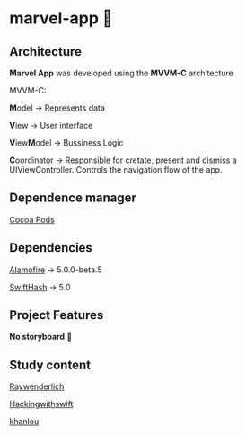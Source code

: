 # marvel-app :iphone:

## Architecture

**Marvel App** was developed using the **MVVM-C** architecture

MVVM-C:

**M**odel -> Represents data<p>
**V**iew -> User interface<p>
**V**iew**M**odel -> Bussiness Logic<p>
**C**oordinator -> Responsible for cretate, present and dismiss a UIViewController. Controls the navigation flow of the app.<p>

## Dependence manager

[Cocoa Pods](https://cocoapods.org/) <p>

## Dependencies

[Alamofire](https://github.com/Alamofire/Alamofire)  -> 5.0.0-beta.5 <p>
[SwiftHash](https://github.com/onmyway133/SwiftHash) -> 5.0 <p>

## Project Features

**No storyboard** :raised_hands:

## Study content

[Raywenderlich](https://www.raywenderlich.com/158-coordinator-tutorial-for-ios-getting-started) <p>
[Hackingwithswift](https://www.hackingwithswift.com/articles/71/how-to-use-the-coordinator-pattern-in-ios-apps) <p>
[khanlou](https://khanlou.com/) <p>
